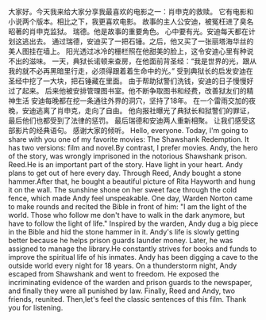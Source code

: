 大家好。今天我来给大家分享我最喜欢的电影之一：肖申克的救赎。
它有电影和小说两个版本。相比之下，我更喜欢电影。
故事的主人公安迪，被冤枉进了臭名昭著的肖申克监狱。
瑞德。他是故事的重要角色。
心中要有光。安迪每天都在计划这逃出去。
通过瑞德，安迪买了一把石锤。之后，他又买了一张丽塔海华丝的美人图挂在墙上。
阳光透过冰冷的栅栏照在他甜美的脸上，这令安迪心里有种说不出的滋味。
一天，典狱长诺顿来查房，在他面前背圣经：“我是世界的光，跟从我的就不必再黑暗里行走，必须得跟着着生命中的光。”
受到典狱长的启发安迪在圣经中挖了一大块，把石锤藏在里面。
由于帮助狱警们洗钱，安迪的日子慢慢好过了起来。
后来他被安排管理图书室。他不断争取图书和经费，改善狱友们的精神生活
安迪每晚都在挖一条通往外界的洞穴，坚持了18年。
在一个雷雨交加的夜晚，安迪逃离了肖申克，走向了自由。
他向报社曝光了典狱长和狱警们的罪证，最后他们也都受到了法律的惩罚。
最后瑞德和安迪两人重新相聚。
让我们感受这部影片的经典语句。
感谢大家的倾听。
Hello, everyone. Today, I'm going to share with you one of my favorite movies: The Shawshank Redemption.
It has two versions: film and novel.By contrast, I prefer movies.
Andy, the hero of the story, was wrongly imprisoned in the notorious Shawshank prison.
Reed.He is an important part of the story.
Have light in your heart. Andy plans to get out of here every day.
Through Reed, Andy bought a stone hammer.After that, he bought a beautiful picture of Rita Hayworth and hung it on the wall.
The sunshine shone on her sweet face through the cold fence, which made Andy feel unspeakable.
One day, Warden Norton came to make rounds and recited the Bible in front of him: "I am the light of the world. Those who follow me don't have to walk in the dark anymore, but have to follow the light of life."
Inspired by the warden, Andy dug a big piece in the Bible and hid the stone hammer in it.
Andy's life is slowly getting better because he helps prison guards launder money.
Later, he was assigned to manage the library.He constantly strives for books and funds to improve the spiritual life of his inmates.
Andy has been digging a cave to the outside world every night for 18 years.
On a thunderstorm night, Andy escaped from Shawshank and went to freedom.
He exposed the incriminating evidence of the warden and prison guards to the newspaper, and finally they were all punished by law.
Finally, Reed and Andy, two friends, reunited.
Then,let's feel the classic sentences of this film.
Thank you for listening.